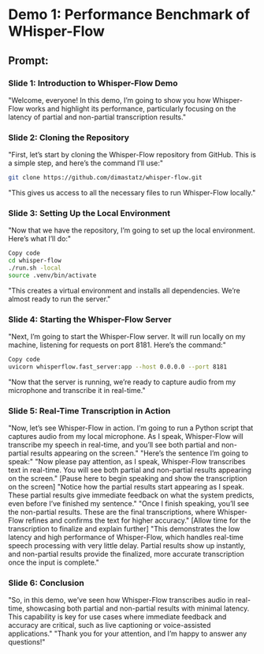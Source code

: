 
# Demo 1: Performance Benchmark of WHisper-Flow

## Prompt:

### Slide 1: Introduction to Whisper-Flow Demo
"Welcome, everyone! In this demo, I’m going to show you how Whisper-Flow works and highlight its performance, particularly focusing on the latency of partial and non-partial transcription results."

### Slide 2: Cloning the Repository
"First, let’s start by cloning the Whisper-Flow repository from GitHub. This is a simple step, and here’s the command I’ll use:"

```bash
git clone https://github.com/dimastatz/whisper-flow.git 
```
"This gives us access to all the necessary files to run Whisper-Flow locally."

### Slide 3: Setting Up the Local Environment
"Now that we have the repository, I’m going to set up the local environment. Here’s what I’ll do:"
```bash
Copy code
cd whisper-flow  
./run.sh -local  
source .venv/bin/activate  
```

"This creates a virtual environment and installs all dependencies. We’re almost ready to run the server."

### Slide 4: Starting the Whisper-Flow Server
"Next, I’m going to start the Whisper-Flow server. It will run locally on my machine, listening for requests on port 8181. Here’s the command:"
```bash
Copy code
uvicorn whisperflow.fast_server:app --host 0.0.0.0 --port 8181
```

"Now that the server is running, we’re ready to capture audio from my microphone and transcribe it in real-time."

### Slide 5: Real-Time Transcription in Action
"Now, let’s see Whisper-Flow in action. I’m going to run a Python script that captures audio from my local microphone. As I speak, Whisper-Flow will transcribe my speech in real-time, and you’ll see both partial and non-partial results appearing on the screen."
"Here’s the sentence I’m going to speak:"
"Now please pay attention, as I speak, Whisper-Flow transcribes text in real-time. You will see both partial and non-partial results appearing on the screen."
[Pause here to begin speaking and show the transcription on the screen]
"Notice how the partial results start appearing as I speak. These partial results give immediate feedback on what the system predicts, even before I’ve finished my sentence."
"Once I finish speaking, you’ll see the non-partial results. These are the final transcriptions, where Whisper-Flow refines and confirms the text for higher accuracy."
[Allow time for the transcription to finalize and explain further]
"This demonstrates the low latency and high performance of Whisper-Flow, which handles real-time speech processing with very little delay. Partial results show up instantly, and non-partial results provide the finalized, more accurate transcription once the input is complete."

### Slide 6: Conclusion
"So, in this demo, we’ve seen how Whisper-Flow transcribes audio in real-time, showcasing both partial and non-partial results with minimal latency. This capability is key for use cases where immediate feedback and accuracy are critical, such as live captioning or voice-assisted applications."
"Thank you for your attention, and I’m happy to answer any questions!"
 
